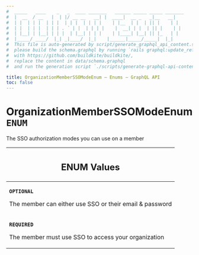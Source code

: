 ```yaml
---
#  _____   ____    _   _  ____ _______   ______ _____ _____ _______
#  |  __  / __   |  | |/ __ __   __| |  ____|  __ _   _|__   __|
#  | |  | | |  | | |  | | |  | | | |    | |__  | |  | || |    | |
#  | |  | | |  | | | . ` | |  | | | |    |  __| | |  | || |    | |
#  | |__| | |__| | | |  | |__| | | |    | |____| |__| || |_   | |
#  |_____/ ____/  |_| _|____/  |_|    |______|_____/_____|  |_|
#  This file is auto-generated by script/generate_graphql_api_content.sh,
#  please build the schema.graphql by running `rails graphql:update_reference_schema`
#  with https://github.com/buildkite/buildkite/,
#  replace the content in data/schema.graphql
#  and run the generation script `./scripts/generate-graphql-api-content.sh`.

title: OrganizationMemberSSOModeEnum – Enums – GraphQL API
toc: false
---
```


<!-- vale off -->
<h1 class="has-pills" data-algolia-exclude>
  OrganizationMemberSSOModeEnum
  <span class="pill pill--enum pill--normal-case pill--large"><code>ENUM</code></span>
</h1>
<!-- vale on -->

The SSO authorization modes you can use on a member

<table class="responsive-table responsive-table--single-column-rows">
  <thead>
    <th>
      <h2 data-algolia-exclude>ENUM Values</h2>
    </th>
  </thead>
  <tbody>
    <tr><td><p><strong><code>OPTIONAL</code></strong></p><p>The member can either use SSO or their email &amp; password</p></td></tr><tr><td><p><strong><code>REQUIRED</code></strong></p><p>The member must use SSO to access your organization</p></td></tr>
  </tbody>
</table>
